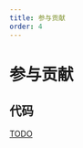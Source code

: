 ```yaml
---
title: 参与贡献
order: 4
---
```


# 参与贡献

## 代码

[TODO](https://github.com/N0VI028/JS-Slash-Runner/blob/main/README_contribution.md)
